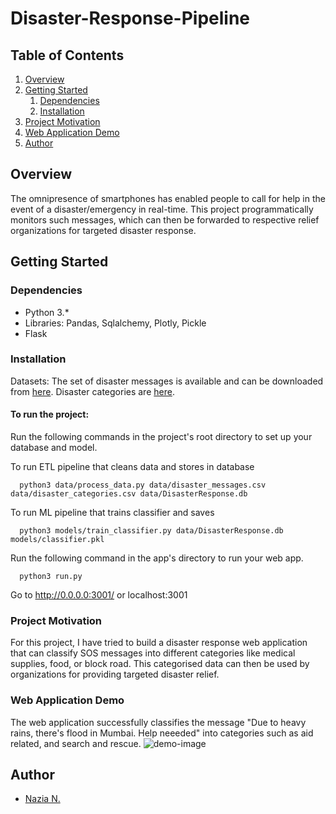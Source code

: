 # Disaster-Response-Pipeline

## Table of Contents

1. [Overview](#overview)
2. [Getting Started](#getting-started)
    1. [Dependencies](#dependencies)
    2. [Installation](#installation)
3. [Project Motivation](#project-motivation)
4. [Web Application Demo](#demo)
3. [Author](#author)

## Overview <a name="overview"></a>
The omnipresence of smartphones has enabled people to call for help in the event of a disaster/emergency in real-time. This project programmatically monitors such messages, which can then be forwarded to respective relief organizations for targeted disaster response.

## Getting Started <a name="getting-started"></a>

### Dependencies <a name="dependencies"></a>
* Python 3.*
* Libraries: Pandas, Sqlalchemy, Plotly, Pickle
* Flask

### Installation <a name="installation"></a>

Datasets: The set of disaster messages is available and can be downloaded from [here](https://github.com/nazianafis/Disaster-Response-Pipeline/blob/main/data/disaster_messages.csv). Disaster categories are [here](https://github.com/nazianafis/Disaster-Response-Pipeline/blob/main/data/disaster_categories.csv).

#### To run the project:

Run the following commands in the project's root directory to set up your database and model.

To run ETL pipeline that cleans data and stores in database
```
  python3 data/process_data.py data/disaster_messages.csv data/disaster_categories.csv data/DisasterResponse.db
```
To run ML pipeline that trains classifier and saves
```
  python3 models/train_classifier.py data/DisasterResponse.db models/classifier.pkl
```
Run the following command in the app's directory to run your web app.
```
  python3 run.py
```
Go to http://0.0.0.0:3001/ or localhost:3001

### Project Motivation <a name="project-motivation"></a>

For this project, I have tried to build a disaster response web application that can classify SOS messages into different categories like medical supplies, food, or block road. This categorised data can then be used by organizations for providing targeted disaster relief.

### Web Application Demo <a name="demo"></a>

The web application successfully classifies the message "Due to heavy rains, there's flood in Mumbai. Help neeeded" into categories such as aid related, and search and rescue. 
![demo-image]()

## Author<a name="author"></a>
* [Nazia N.](https://github.com/nazianafis)
